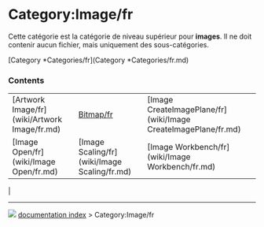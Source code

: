 # Category:Image/fr
Cette catégorie est la catégorie de niveau supérieur pour **images**. Il ne doit contenir aucun fichier, mais uniquement des sous-catégories.

[Category   *Categories/fr](Category   *Categories/fr.md)

### Contents

|     |     |     |
| --- | --- | --- |
| [Artwork Image/fr](wiki/Artwork Image/fr.md) | [Bitmap/fr](wiki/Bitmap/fr.md) | [Image CreateImagePlane/fr](wiki/Image CreateImagePlane/fr.md) |
| [Image Open/fr](wiki/Image Open/fr.md) | [Image Scaling/fr](wiki/Image Scaling/fr.md) | [Image Workbench/fr](wiki/Image Workbench/fr.md) |
|



---
![](images/Right_arrow.png) [documentation index](../README.md) > Category:Image/fr
